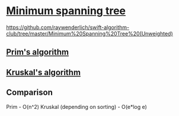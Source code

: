 
# [Minimum spanning tree](https://en.wikipedia.org/wiki/Minimum_spanning_tree)

https://github.com/raywenderlich/swift-algorithm-club/tree/master/Minimum%20Spanning%20Tree%20(Unweighted)



## [Prim's algorithm](https://en.wikipedia.org/wiki/Prim%27s_algorithm)


## [Kruskal's algorithm](https://en.wikipedia.org/wiki/Kruskal%27s_algorithm)


## Comparison
Prim - O(n^2)
Kruskal (depending on sorting) - O(e*log e)
